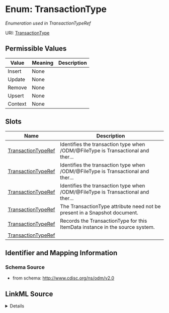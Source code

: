 # Enum: TransactionType




_Enumeration used in TransactionTypeRef_



URI: [TransactionType](TransactionType)

## Permissible Values

| Value | Meaning | Description |
| --- | --- | --- |
| Insert | None |  |
| Update | None |  |
| Remove | None |  |
| Upsert | None |  |
| Context | None |  |




## Slots

| Name | Description |
| ---  | --- |
| [TransactionTypeRef](TransactionTypeRef.md) | Identifies the transaction type when /ODM/@FileType is Transactional and ther... |
| [TransactionTypeRef](TransactionTypeRef.md) | Identifies the transaction type when /ODM/@FileType is Transactional and ther... |
| [TransactionTypeRef](TransactionTypeRef.md) | Identifies the transaction type when /ODM/@FileType is Transactional and ther... |
| [TransactionTypeRef](TransactionTypeRef.md) | The TransactionType attribute need not be present in a Snapshot document. |
| [TransactionTypeRef](TransactionTypeRef.md) | Records the TransactionType for this ItemData instance in the source system. |
| [TransactionTypeRef](TransactionTypeRef.md) |  |






## Identifier and Mapping Information







### Schema Source


* from schema: http://www.cdisc.org/ns/odm/v2.0




## LinkML Source

<details>
```yaml
name: TransactionType
description: Enumeration used in TransactionTypeRef
from_schema: http://www.cdisc.org/ns/odm/v2.0
rank: 1000
permissible_values:
  Insert:
    text: Insert
    is_a: TransactionType
  Update:
    text: Update
    is_a: TransactionType
  Remove:
    text: Remove
    is_a: TransactionType
  Upsert:
    text: Upsert
    is_a: TransactionType
  Context:
    text: Context
    is_a: TransactionType

```
</details>
